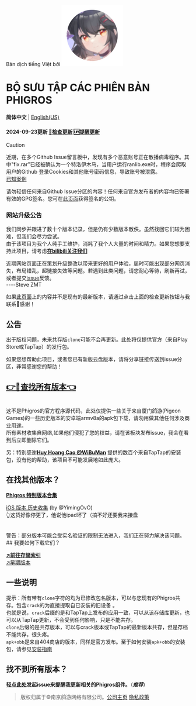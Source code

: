 Bản dịch tiếng Việt bởi 
![新九鸟](icon.png "新图标")
# BỘ SƯU TẬP CÁC PHIÊN BẢN PHIGROS

**简体中文** | [English(US)](https://stevezmtstudios.github.io/Phigros-history/README_en-us)

#### 2024-09-23更新 [**🔄检查更新**](https://github.com/SteveZMTstudios/Phigros-history/issues) [🆙提醒更新](https://github.com/SteveZMTstudios/Phigros-history/issues/new/choose)

> [!CAUTION]
> 近期，在多个Github Issue留言板中，发现有多个恶意账号正在散播病毒程序。其中"fix.rar"已经被确认为一个特洛伊木马，当用户运行ranlib.exe时，程序会爬取用户的Github 登录Cookies和其他账号密码信息，导致账号被泄露。
> <br>[已知案例](https://www.v2ex.com/t/1068305)
> 
> 请勿轻信任何来自Github Issue分区的内容！任何来自官方发布者的内容均已签署有效的GPG签名。您可在[此页面](https://si1vr.github.io/key)获得签名的公钥。



### 网站升级公告
我们同步并跟进了数十个版本记录，但是仍有少数版本散佚。虽然找回它们较为困难，但我们会尽力尝试。
<br>由于该项目为我个人纯手工维护，消耗了我个人大量的时间和精力。如果您想要支持此项目，请考虑[**在bilibili关注我们**](https://space.bilibili.com/474130186)


近期网站页面正在策划升级整改以带来更好的用户体验，届时可能出现部分网页消失，布局错乱，超链接失效等问题。若遇到此类问题，请您耐心等待，刷新再试，或者提交[issue](https://github.com/SteveZMTstudios/Phigros-history/issues/new/)反馈。 
<br>                    ----Steve ZMT

如果[此页面](/ver_data/VersionList_3.x.md)上的内容并不是现有的最新版本，请通过点击上面的检查更新按钮与我联系🥳感谢！

## 公告
出于版权问题，未来共存版`clone`可能不会再更新。此处将仅提供官方（来自Play Store或TapTap）的发行包。

如果您想帮助此项目，或者您已有新版云盘版本，请将分享链接传送到issue分区，非常感谢您的帮助！


## [**👉🔗查找所有版本👈**](/ver_data/VersionList_3.x.md)

<br>
这不是Phigros的官方程序源代码，此处仅提供一些关于来自厦门鸽游(Pigeon Games)的一些历史版本的安卓端armv8a的apk包下载，请勿用做其他任何涉及商业用途。<br>所有素材收集自网络,如果他们侵犯了您的权益，请在该板块发布issue，我会在看到后立即删除它们。

另：特别感谢[**Huy Hoang Cao @WiBuMan**](https://www.facebook.com/huyhoangcao39393939/) 
提供的数百个来自TapTap的安装包，没有他的帮助，该项目不可能发展地如此庞大。

## 在找其他版本？

[**Phigros 特别版本合集**](https://stevezmtstudios.github.io/Phigros-history/doc/special)

[iOS 版本 历史收集](https://github.com/YimingOvO/Phigros-History-iOS) (by @YimingOvO)<br>
👆这货好像停更了，他说他ipad坏了（搞不好还要我来接盘

<br>
警告：部分版本可能会受实名验证的限制无法进入，我们正在努力解决该问题。
<br>
## 我要如何下载它们？

[**↗️前往存储索引**](/ver_data/VersionList_3.x.md)
<br>[↗️早期版本](/ver_data/VersionList_2.x.md)
<br>

## 一些说明
提示：所有带有`clone`字符的均为已修改包名版本，可以与您现有的Phigros共存。包含`crack`的为直接提取自已安装的旧设备 。<br>
也就是说，`crack`后缀的是和TapTap上发布的应用一致，可以从该存储库更新，也可以从TapTap更新，不会受到任何影响，只是不能共存。<br>
`clone`后缀的是共存版本，可以与crack版本或TapTap的最新版本共存，但是存档不能共存，很头疼。
<br>`apk+obb`是来自404商店的版本，同样是官方发布。至于如何安装`apk+obb`的安装包，请参见[安装指南](/doc/install-apk-obb)



## 找不到所有版本？<br>
[**轻点此处**](https://github.com/SteveZMTstudios/Phigros-history/issues/new/choose)**发起issue来提醒我更新相关的Phigros组件。**（***推荐***）
<br>
> 版权归属于&copy;南京鸽游网络有限公司。[公司主页](https://pigeon-games.com/?utm_source=Phigros-history&utm_medium=OfficialWebsite&utm_campaign=Android) [隐私政策](https://pigeon-games.com/news/2)

